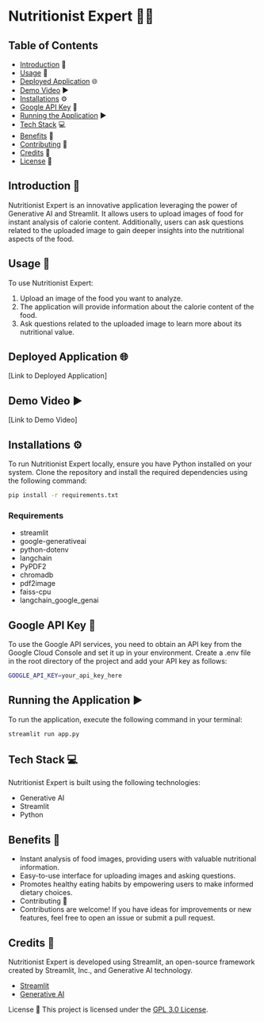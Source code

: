 # Nutritionist Expert 🥦🍔

## Table of Contents
- [Introduction](#introduction) 📝
- [Usage](#usage) 🚀
- [Deployed Application](#deployed-application) 🌐
- [Demo Video](#demo-video) ▶️
- [Installations](#installations) ⚙️
- [Google API Key](#google-api-key) 🔑
- [Running the Application](#running-the-application) ▶️
- [Tech Stack](#tech-stack) 💻
- [Benefits](#benefits) 🌟
- [Contributing](#contributing) 🤝
- [Credits](#credits) 🙌
- [License](#license) 📜

## Introduction 📝
Nutritionist Expert is an innovative application leveraging the power of Generative AI and Streamlit. It allows users to upload images of food for instant analysis of calorie content. Additionally, users can ask questions related to the uploaded image to gain deeper insights into the nutritional aspects of the food.

## Usage 🚀
To use Nutritionist Expert:
1. Upload an image of the food you want to analyze.
2. The application will provide information about the calorie content of the food.
3. Ask questions related to the uploaded image to learn more about its nutritional value.

## Deployed Application 🌐
[Link to Deployed Application]

## Demo Video ▶️
[Link to Demo Video]

## Installations ⚙️
To run Nutritionist Expert locally, ensure you have Python installed on your system. Clone the repository and install the required dependencies using the following command:

```bash
pip install -r requirements.txt
```

### Requirements
- streamlit
- google-generativeai
- python-dotenv
- langchain
- PyPDF2
- chromadb
- pdf2image
- faiss-cpu
- langchain_google_genai

## Google API Key 🔑
To use the Google API services, you need to obtain an API key from the Google Cloud Console and set it up in your environment. Create a .env file in the root directory of the project and add your API key as follows:

```bash
GOOGLE_API_KEY=your_api_key_here
```

## Running the Application ▶️
To run the application, execute the following command in your terminal:

```bash
streamlit run app.py
```


## Tech Stack 💻
Nutritionist Expert is built using the following technologies:

- Generative AI
- Streamlit
- Python
  
## Benefits 🌟

- Instant analysis of food images, providing users with valuable nutritional information.
- Easy-to-use interface for uploading images and asking questions.
- Promotes healthy eating habits by empowering users to make informed dietary choices.
- Contributing 🤝
- Contributions are welcome! If you have ideas for improvements or new features, feel free to open an issue or submit a pull request.

## Credits 🙌
Nutritionist Expert is developed using Streamlit, an open-source framework created by Streamlit, Inc., and Generative AI technology.

- [Streamlit](https://streamlit.io/)
- [Generative AI](https://ai.google/discover/generativeai/)


License 📜
This project is licensed under the [GPL 3.0 License](https://github.com/neerajcodes888/Nutritionist-Expert/blob/main/LICENSE).

